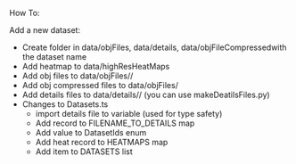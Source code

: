 How To:

Add a new dataset:
- Create folder in data/objFiles, data/details, data/objFileCompressedwith the dataset name
- Add heatmap to data/highResHeatMaps
- Add obj files to data/objFiles/<name>/
- Add obj compressed files to data/objFiles/<name>
- Add details files to data/details/<name>/ (you can use makeDeatilsFiles.py)
- Changes to Datasets.ts
    - import details file to variable (used for type safety)
    - Add record to FILENAME_TO_DETAILS map
    - Add value to DatasetIds enum
    - Add heat record to HEATMAPS map
    - Add item to DATASETS list